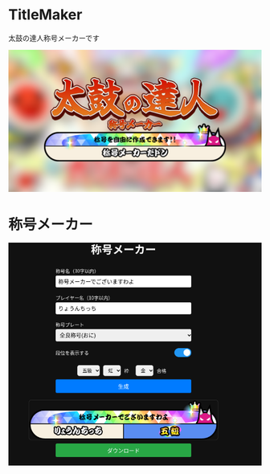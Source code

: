 # TitleMaker
太鼓の達人称号メーカーです

![alt text](images/meta/img.png)

# 称号メーカー
![alt text](images/meta/readme.png)